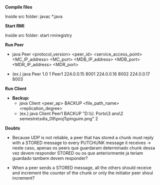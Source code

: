 **Compile files**

Inside src folder: javac *.java

**Start RMI**

Inside src folder: start rmiregistry

**Run Peer**

* java Peer <protocol_version> <peer_id> <service_access_point> <MC_IP_address> <MC_port> <MDB_IP_address> <MDB_port> <MDR_IP_address> <MDR_port>

* (ex.) java Peer 1.0 1 Peer1 224.0.0.15 8001 224.0.0.16 8002 224.0.0.17 8003

**Run Client**

* **Backup:**
  - java Client <peer_ap> BACKUP <file_path_name> <replication_degree>
  - (ex.) java Client Peer1 BACKUP "D:\U. Porto\3 ano\2 semestre\sdis_09\proj1\pinguim.png" 2



**Doubts**

* Because UDP is not reliable, a peer that has stored a chunk must reply with a STORED message to every PUTCHUNK message it receives -> neste caso, apenas os peers que guardaram determinado chunk dessa vez devem responder STORED ou os que anteriormente ja teriam guardado tambem devem responder?

* When a peer sends a STORED message, all the others should receive and increment the counter of the chunk or only the initiator peer shoul increment?